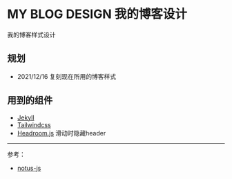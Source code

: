 # MY BLOG DESIGN 我的博客设计

我的博客样式设计

## 规划

- 2021/12/16 复刻现在所用的博客样式

## 用到的组件

- [Jekyll](http://jekyllrb.com/)
- [Tailwindcss](https://tailwindcss.com/)
- [Headroom.js](https://wicky.nillia.ms/headroom.js/) 滑动时隐藏header

---

参考：

- [notus-js](https://www.creative-tim.com/product/notus-js)